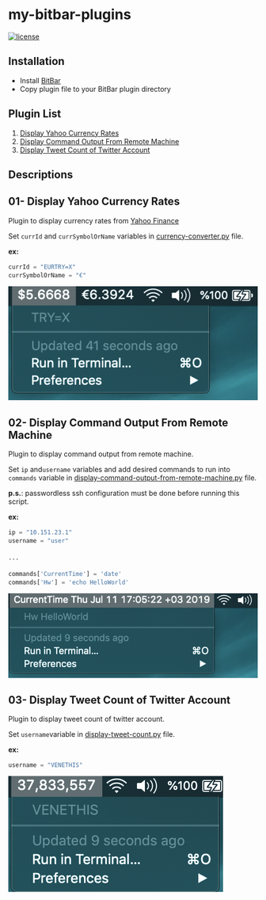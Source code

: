 # my-bitbar-plugins

[![license](https://img.shields.io/github/license/DAVFoundation/captain-n3m0.svg?style=flat-square)](https://github.com/DAVFoundation/captain-n3m0/blob/master/LICENSE)

## Installation
- Install [BitBar](https://getbitbar.com/)
- Copy plugin file to your BitBar plugin directory

## Plugin List

1. [Display Yahoo Currency Rates](#01-display-yahoo-currency-rates)
2. [Display Command Output From Remote Machine](#02-display-command-output-from-remote-machine)
3. [Display Tweet Count of Twitter Account](#03-display-tweet-count-of-twitter-account)

## Descriptions

## 01- Display Yahoo Currency Rates

Plugin to display currency rates from [Yahoo Finance](https://finance.yahoo.com)

Set `currId` and `currSymbolOrName` variables in [currency-converter.py](/currency-converter.py) file.

<b>ex:</b>

```python
currId = "EURTRY=X"
currSymbolOrName = "€"
```

![currency-converter](/images/currency-converter.png)

## 02- Display Command Output From Remote Machine

Plugin to display command output from remote machine.

Set `ip` and`username` variables and add desired commands to run into `commands` variable in [display-command-output-from-remote-machine.py](/display-command-output-from-remote-machine.py) file.

<b>p.s.</b>: passwordless ssh configuration must be done before running this script.

<b>ex:</b>

```python
ip = "10.151.23.1"
username = "user"

...

commands['CurrentTime'] = 'date'
commands['Hw'] = 'echo HelloWorld'
```


![display-command-output-from-remote-machine](/images/display-command-output-from-remote-machine.png)

## 03- Display Tweet Count of Twitter Account

Plugin to display tweet count of twitter account.

Set `username`variable in [display-tweet-count.py](/display-tweet-count.py) file.

<b>ex:</b>

```python
username = "VENETHIS"
```

![display-tweet-count](/images/display-tweet-count.png)
